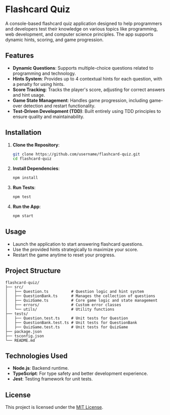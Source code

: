 # Flashcard Quiz

A console-based flashcard quiz application designed to help programmers and developers test their knowledge on various topics like programming, web development, and computer science principles. The app supports dynamic hints, scoring, and game progression.

## Features

- **Dynamic Questions**: Supports multiple-choice questions related to programming and technology.
- **Hints System**: Provides up to 4 contextual hints for each question, with a penalty for using hints.
- **Score Tracking**: Tracks the player's score, adjusting for correct answers and hint usage.
- **Game State Management**: Handles game progression, including game-over detection and restart functionality.
- **Test-Driven Development (TDD)**: Built entirely using TDD principles to ensure quality and maintainability.

## Installation

1. **Clone the Repository**:
   ```bash
   git clone https://github.com/username/flashcard-quiz.git
   cd flashcard-quiz
   ```

2. **Install Dependencies**:
   ```bash
   npm install
   ```

3. **Run Tests**:
   ```bash
   npm test
   ```

4. **Run the App**:
   ```bash
   npm start
   ```

## Usage

- Launch the application to start answering flashcard questions.
- Use the provided hints strategically to maximize your score.
- Restart the game anytime to reset your progress.

## Project Structure

```
flashcard-quiz/
├── src/
│   ├── Question.ts          # Question logic and hint system
│   ├── QuestionBank.ts      # Manages the collection of questions
│   ├── QuizGame.ts          # Core game logic and state management
│   ├── errors/              # Custom error classes
│   └── utils/               # Utility functions
├── tests/
│   ├── Question.test.ts     # Unit tests for Question
│   ├── QuestionBank.test.ts # Unit tests for QuestionBank
│   ├── QuizGame.test.ts     # Unit tests for QuizGame
├── package.json
├── tsconfig.json
└── README.md
```

## Technologies Used

- **Node.js**: Backend runtime.
- **TypeScript**: For type safety and better development experience.
- **Jest**: Testing framework for unit tests.

## License

This project is licensed under the [MIT License](LICENSE).
